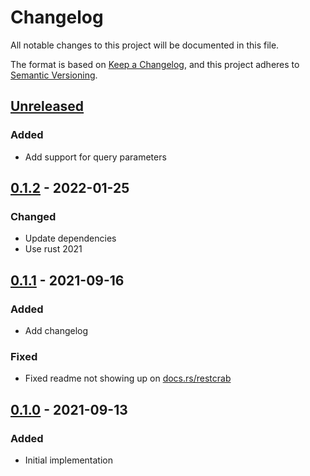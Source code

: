 # Changelog
All notable changes to this project will be documented in this file.

The format is based on [Keep a Changelog](https://keepachangelog.com/en/1.0.0/),
and this project adheres to [Semantic Versioning](https://semver.org/spec/v2.0.0.html).

## [Unreleased]

### Added

- Add support for query parameters

## [0.1.2] - 2022-01-25
### Changed
- Update dependencies
- Use rust 2021

## [0.1.1] - 2021-09-16
### Added
- Add changelog

### Fixed
- Fixed readme not showing up on [docs.rs/restcrab](docs.rs/restcrab)

## [0.1.0] - 2021-09-13
### Added
- Initial implementation

[Unreleased]: https://github.com/volllly/restcrab/compare/v0.1.2...HEAD
[0.1.2]: https://github.com/volllly/restcrab/releases/tag/v0.1.2
[0.1.1]: https://github.com/volllly/restcrab/releases/tag/v0.1.1
[0.1.0]: https://github.com/volllly/restcrab/releases/tag/v0.1.0
